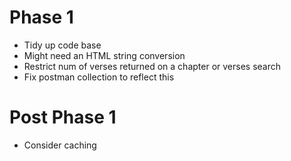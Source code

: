 Phase 1
=======

* Tidy up code base
* Might need an HTML string conversion
* Restrict num of verses returned on a chapter or verses search
* Fix postman collection to reflect this

Post Phase 1
============

* Consider caching
